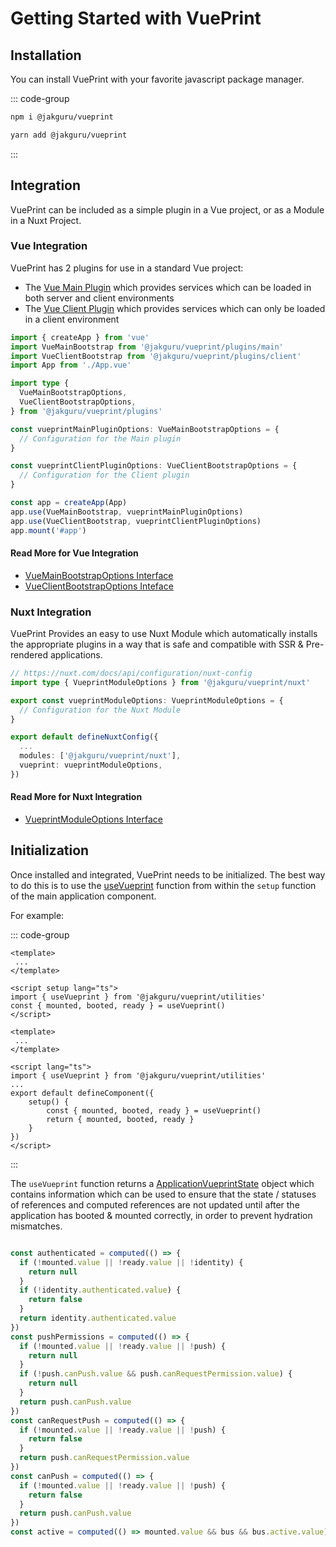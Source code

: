 # Getting Started with VuePrint

## Installation

You can install VuePrint with your favorite javascript package manager.

::: code-group

```bash [npm]
npm i @jakguru/vueprint
```

```bash [yarn]
yarn add @jakguru/vueprint
```

:::

## Integration

VuePrint can be included as a simple plugin in a Vue project, or as a Module in a Nuxt Project.

### Vue Integration

VuePrint has 2 plugins for use in a standard Vue project:

* The [Vue Main Plugin](/api/modules/plugins_main) which provides services which can be loaded in both server and client environments
* The [Vue Client Plugin](/api/modules/plugins_client) which provides services which can only be loaded in a client environment

```typescript [src/main.ts]
import { createApp } from 'vue'
import VueMainBootstrap from '@jakguru/vueprint/plugins/main'
import VueClientBootstrap from '@jakguru/vueprint/plugins/client'
import App from './App.vue'

import type {
  VueMainBootstrapOptions,
  VueClientBootstrapOptions,
} from '@jakguru/vueprint/plugins'

const vueprintMainPluginOptions: VueMainBootstrapOptions = {
  // Configuration for the Main plugin
}

const vueprintClientPluginOptions: VueClientBootstrapOptions = {
  // Configuration for the Client plugin
}

const app = createApp(App)
app.use(VueMainBootstrap, vueprintMainPluginOptions)
app.use(VueClientBootstrap, vueprintClientPluginOptions)
app.mount('#app')
```

#### Read More for Vue Integration

* [VueMainBootstrapOptions Interface](/api/interfaces/plugins_main.VueMainBootstrapOptions)
* [VueClientBootstrapOptions Inteface](/api/interfaces/plugins_client.VueClientBootstrapOptions)

### Nuxt Integration

VuePrint Provides an easy to use Nuxt Module which automatically installs the appropriate plugins in a way that is safe and compatible with SSR & Pre-rendered applications.

```typescript [nuxt.config.ts]
// https://nuxt.com/docs/api/configuration/nuxt-config
import type { VueprintModuleOptions } from '@jakguru/vueprint/nuxt'

export const vueprintModuleOptions: VueprintModuleOptions = {
  // Configuration for the Nuxt Module
}

export default defineNuxtConfig({
  ...
  modules: ['@jakguru/vueprint/nuxt'],
  vueprint: vueprintModuleOptions,
})

```

#### Read More for Nuxt Integration

* [VueprintModuleOptions Interface](/api/interfaces/nuxt.VueprintModuleOptions)

## Initialization

Once installed and integrated, VuePrint needs to be initialized. The best way to do this is to use the [useVueprint](/api/modules/utilities#usevueprint) function from within the `setup` function of the main application component.

For example:

::: code-group

```vue [With Setup Script]
<template>
 ...
</template>

<script setup lang="ts">
import { useVueprint } from '@jakguru/vueprint/utilities'
const { mounted, booted, ready } = useVueprint()
</script>
```

```vue [With Setup Function]
<template>
 ...
</template>

<script lang="ts">
import { useVueprint } from '@jakguru/vueprint/utilities'
...
export default defineComponent({
    setup() {
        const { mounted, booted, ready } = useVueprint()
        return { mounted, booted, ready }
    }
})
</script>
```

:::

The `useVueprint` function returns a [ApplicationVueprintState](/api/interfaces/utilities.ApplicationVueprintState) object which contains information which can be used to ensure that the state / statuses of references and computed references are not updated until after the application has booted & mounted correctly, in order to prevent hydration mismatches.

```typescript [App.vue]

const authenticated = computed(() => {
  if (!mounted.value || !ready.value || !identity) {
    return null
  }
  if (!identity.authenticated.value) {
    return false
  }
  return identity.authenticated.value
})
const pushPermissions = computed(() => {
  if (!mounted.value || !ready.value || !push) {
    return null
  }
  if (!push.canPush.value && push.canRequestPermission.value) {
    return null
  }
  return push.canPush.value
})
const canRequestPush = computed(() => {
  if (!mounted.value || !ready.value || !push) {
    return false
  }
  return push.canRequestPermission.value
})
const canPush = computed(() => {
  if (!mounted.value || !ready.value || !push) {
    return false
  }
  return push.canPush.value
})
const active = computed(() => mounted.value && bus && bus.active.value)
```
